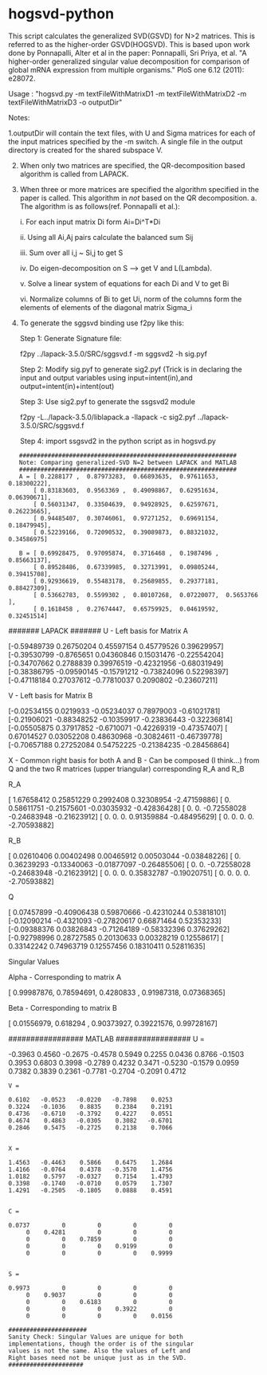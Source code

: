 hogsvd-python
=============



This script calculates the generalized SVD(GSVD) for N>2 matrices. This is referred to as the higher-order
GSVD(HOGSVD). This is based upon work done by Ponnapalli, Alter et al in the paper: 
Ponnapalli, Sri Priya, et al. "A higher-order generalized singular value decomposition for comparison of global mRNA expression 
from multiple organisms." PloS one 6.12 (2011): e28072.

Usage : "hogsvd.py -m textFileWithMatrixD1 -m textFileWithMatrixD2 -m textFileWithMatrixD3 -o outputDir"

Notes:

1.outputDir will contain the text files, with U and Sigma matrices for each of the input matrices specified by the -m switch. 
A single file in the output directory is created for the shared subspace V.

2. When only two matrices are specified, the QR-decomposition based algorithm is called from LAPACK.

3. When three or more matrices are specified the algorithm specified in the paper is called. This algorithm in *not* based on the
   QR decomposition.
   a. The algorithm is as follows(ref. Ponnapalli et al.):

      i. For each input matrix Di form Ai=Di^T*Di

      ii. Using all Ai,Aj pairs calculate the balanced sum Sij

      iii. Sum over all i,j ~ Si,j to get S

      iv. Do eigen-decomposition on S --> get V and L(Lambda).

      v. Solve a linear system of equations for each Di and V to get Bi

      vi. Normalize columns of Bi to get Ui, norm of the columns form the elements of elements of the diagonal matrix Sigma_i

4. To generate the sggsvd binding use f2py like this:

   Step 1: Generate Signature file:

   f2py ../lapack-3.5.0/SRC/sggsvd.f -m sggsvd2 -h sig.pyf

   Step 2: Modify sig.pyf to generate sig2.pyf (Trick is in declaring the input and output variables using input=intent(in),and output=intent(in)+intent(out)

   Step 3: Use sig2.pyf to generate the ssgsvd2 module

   f2py -L../lapack-3.5.0/liblapack.a -llapack -c sig2.pyf ../lapack-3.5.0/SRC/sggsvd.f

   Step 4: import ssgsvd2 in the python script as in hogsvd.py 

```
   #############################################################
   Note: Comparing generalized-SVD N=2 between LAPACK and MATLAB
   #############################################################
   A = [ 0.2288177 ,  0.87973283,  0.66893635,  0.97611653,  0.18300222],
       [ 0.83183603,  0.9563369 ,  0.49098867,  0.62951634,  0.06390671],
       [ 0.56031347,  0.33504639,  0.94928925,  0.62597671,  0.26223665],
       [ 0.94485407,  0.30746061,  0.97271252,  0.69691154,  0.18479945],
       [ 0.52239166,  0.72090532,  0.39089873,  0.88321032,  0.34586975]

   B = [ 0.69928475,  0.97095874,  0.3716468 ,  0.1987496 ,  0.85663137],
       [ 0.89528486,  0.67339985,  0.32713991,  0.09805244,  0.39415708],
       [ 0.92936619,  0.55483178,  0.25689855,  0.29377181,  0.88427309],
       [ 0.53662783,  0.5599302 ,  0.80107268,  0.07220077,  0.5653766 ],
       [ 0.1618458 ,  0.27674447,  0.65759925,  0.04619592,  0.32451514]
```

   #######
   LAPACK
   #######
   U - Left basis for Matrix A

   [-0.59489739  0.26750204  0.45597154  0.45779526  0.39629957]
   [-0.39530799 -0.8765651   0.04360846  0.15031476 -0.22554204]
   [-0.34707662  0.2788839   0.39976519 -0.42321956 -0.68031949]
   [-0.38386795 -0.09590145 -0.15791212 -0.73824096  0.52298397]
   [-0.47118184  0.27037612 -0.77810037  0.2090802  -0.23607211]

   V - Left basis for Matrix B

   [-0.02534155  0.0219933  -0.05234037  0.78979003 -0.61021781]
   [-0.21906021 -0.88348252 -0.10359917 -0.23836443 -0.32236814]
   [-0.05505875  0.37917852 -0.6710071  -0.42269319 -0.47357407]
   [ 0.67014527  0.03052208  0.48630968 -0.30824611 -0.46739778]
   [-0.70657188  0.27252084  0.54752225 -0.21384235 -0.28456864]
   
   X - Common right basis for both A and B - Can be composed (I think...) from Q and the two R 
   matrices (upper triangular) corresponding R_A and R_B
   
   R_A

   [ 1.67658412  0.25851229  0.2992408   0.32308954 -2.47159886]
   [ 0.          0.58611751 -0.21575601 -0.03035932 -0.42836428]
   [ 0.          0.         -0.72558028 -0.24683948 -0.21623912]
   [ 0.          0.          0.          0.91359884 -0.48495629]
   [ 0.          0.          0.          0.         -2.70593882]
   
   R_B

   [ 0.02610406  0.00402498  0.00465912  0.00503044 -0.03848226]
   [ 0.          0.36239293 -0.13340063 -0.01877097 -0.26485506]
   [ 0.          0.         -0.72558028 -0.24683948 -0.21623912]
   [ 0.          0.          0.          0.35832787 -0.19020751]
   [ 0.          0.          0.          0.         -2.70593882]
   
   Q

   [ 0.07457899 -0.40906438  0.59870666 -0.42310244  0.53818101]
   [-0.12090214 -0.4321093  -0.27820617  0.66871464  0.52353233]
   [-0.09388376  0.03826843 -0.71264189 -0.58332396  0.37629262]
   [-0.92798996  0.28727585  0.20130633  0.00328219  0.12558617]
   [ 0.33142242  0.74963719  0.12557456  0.18310411  0.52811635]  

   Singular Values

   Alpha - Corresponding to matrix A

   [ 0.99987876,  0.78594691,  0.4280833 ,  0.91987318,  0.07368365]

   Beta - Corresponding to matrix B

   [ 0.01556979,  0.618294  ,  0.90373927,  0.39221576,  0.99728167]

   #################
   MATLAB
   #################
   U =

   -0.3963    0.4560   -0.2675   -0.4578    0.5949
    0.2255    0.0436    0.8766   -0.1503    0.3953
    0.6803    0.3998   -0.2789    0.4232    0.3471
   -0.5230   -0.1579    0.0959    0.7382    0.3839
    0.2361   -0.7781   -0.2704   -0.2091    0.4712


    V =

    0.6102   -0.0523   -0.0220   -0.7898    0.0253
    0.3224   -0.1036    0.8835    0.2384    0.2191
    0.4736   -0.6710   -0.3792    0.4227    0.0551
    0.4674    0.4863   -0.0305    0.3082   -0.6701
    0.2846    0.5475   -0.2725    0.2138    0.7066


    X =

    1.4563   -0.4463    0.5866    0.6475    1.2684
    1.4166   -0.0764    0.4378   -0.3570    1.4756
    1.0182    0.5797   -0.0327    0.7154    1.4793
    0.3398   -0.1740   -0.0710    0.0579    1.7307
    1.4291   -0.2505   -0.1805    0.0888    0.4591


    C =

    0.0737         0         0         0         0
         0    0.4281         0         0         0
         0         0    0.7859         0         0
         0         0         0    0.9199         0
         0         0         0         0    0.9999


    S =

    0.9973         0         0         0         0
         0    0.9037         0         0         0
         0         0    0.6183         0         0
         0         0         0    0.3922         0
         0         0         0         0    0.0156

    ######################
    Sanity Check: Singular Values are unique for both
    implementations, though the order is of the singular
    values is not the same. Also the values of Left and 
    Right bases need not be unique just as in the SVD.	   
    #####################